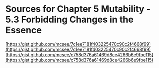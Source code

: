 # Sources for Chapter 5 Mutability - 5.3 Forbidding Changes in the Essence

[https://gist.github.com/mcsee/7c1ee7181f403225470c90c2f4668f99](https://gist.github.com/mcsee/7c1ee7181f403225470c90c2f4668f99)
[https://gist.github.com/mcsee/c758d376a61469d8ce4266b6e9fbe115](https://gist.github.com/mcsee/c758d376a61469d8ce4266b6e9fbe115)